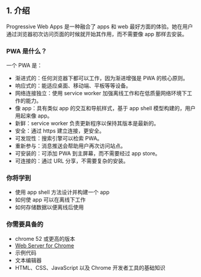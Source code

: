 ## 1. 介绍

Progressive Web Apps 是一种融合了 apps 和 web 最好方面的体验。她在用户通过浏览器初次访问页面的时候就开始其作用，而不需要像 app 那样去安装。

### PWA 是什么？

一个 PWA 是：

- 渐进式的：任何浏览器下都可以工作，因为渐进增强是 PWA 的核心原则。
- 响应式的：能适应桌面、移动端、平板等等设备。
- 网络连接独立：使用 service worker 加强离线工作和在低质量网络环境下工作的能力。
- 像 app：具有类似 app 的交互和导航样式，基于 app shell 模型构建的，用户用起来像 app。
- 新鲜：service worker 负责更新程序以保持其版本是最新的。
- 安全：通过 https 建立连接，更安全。
- 可发现性：搜索引擎可以检索 PWA。
- 重新参与：消息推送会帮助用户再次访问站点。
- 可安装的：可添加 PWA 到主屏幕，而不需要经过 app store。
- 可连接的：通过 URL 分享，不需要复杂的安装。

### 你将学到

- 使用 app shell 方法设计并构建一个 app
- 如何使 app 可以在离线下工作
- 如何存储数据以便离线后使用

### 你需要具备的

- chrome 52 或更高的版本
- [Web Server for Chrome](https://chrome.google.com/webstore/detail/web-server-for-chrome/ofhbbkphhbklhfoeikjpcbhemlocgigb)
- 示例代码
- 文本编辑器
- HTML、CSS、JavaScript 以及 Chrome 开发者工具的基础知识

